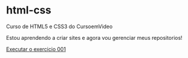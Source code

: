 # html-css
Curso de HTML5 e CSS3 do CursoemVideo

Estou aprendendo a criar sites e agora vou gerenciar meus repositorios!

 <a href="https://gustavosantos46.github.io/html-css/exercicios/ex001/index.html">Executar o exercicio 001</a>
